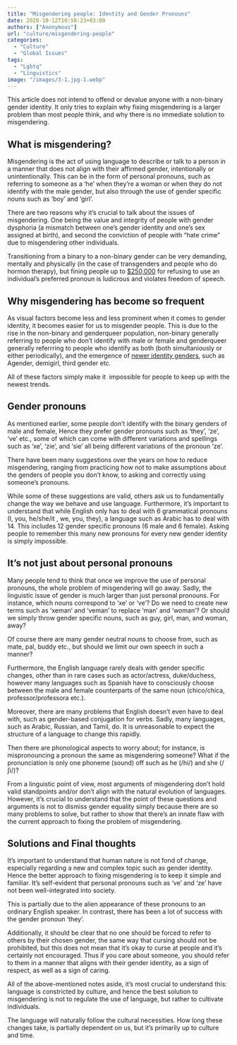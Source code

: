 ```yaml
---
title: "Misgendering people: Identity and Gender Pronouns"
date: 2020-10-12T10:50:23+03:00
authors: ["Anonymous"]
url: "culture/misgendering-people"
categories: 
  - "Culture"
  - "Global Issues"
tags: 
  - "Lgbtq"
  - "Linguistics"
image: "/images/3-1.jpg-1.webp"
---
```


This article does not intend to offend or devalue anyone with a non-binary gender identity. It only tries to explain why fixing misgendering is a larger problem than most people think, and why there is no immediate solution to misgendering.

## **What is misgendering?**

Misgendering is the act of using language to describe or talk to a person in a manner that does not align with their affirmed gender, intentionally or unintentionally. This can be in the form of personal pronouns, such as referring to someone as a ‘he’ when they’re a woman or when they do not identify with the male gender, but also through the use of gender specific nouns such as ‘boy’ and ‘girl’. 

There are two reasons why it’s crucial to talk about the issues of misgendering. One being the value and integrity of people with gender dysphoria (a mismatch between one’s gender identity and one’s sex assigned at birth), and second the conviction of people with “hate crime” due to misgendering other individuals.

Transitioning from a binary to a non-binary gender can be very demanding, mentally and physically (in the case of transgenders and people who do hormon therapy), but fining people up to [$250,000](https://gothamist.com/news/no-nyc-did-not-just-introduce-a-250000-fine-for-any-incorrect-use-of-gender-pronouns) for refusing to use an individual’s preferred pronoun is ludicrous and violates freedom of speech.

## **Why misgendering has become so frequent**

As visual factors become less and less prominent when it comes to gender identity, it becomes easier for us to misgender people. This is due to the rise in the non-binary and genderqueer population, non-binary generally referring to people who don’t identify with male or female and genderqueer generally referrring to people who identify as both (both simultaniously or either periodically), and the emergence of [newer identity genders](https://www.healthline.com/health/different-genders#why-it-matters), such as Agender, demigirl, third gender etc.

All of these factors simply make it  impossible for people to keep up with the newest trends.

## **Gender pronouns**

As mentioned earlier, some people don’t identify with the binary genders of male and female, Hence they prefer gender pronouns such as ‘they’, ‘ze’, ‘ve’ etc., some of which can come with different variations and spellings such as ‘xe’, ‘zie’, and ‘sie’ all being different variations of the pronoun ‘ze’.

There have been many suggestions over the years on how to reduce misgendering, ranging from practicing how not to make assumptions about the genders of people you don’t know, to asking and correctly using someone’s pronouns.

While some of these suggestions are valid, others ask us to fundamentally change the way we behave and use language. Furthermore, it’s important to understand that while English only has to deal with 6 grammatical pronouns (I, you, he/she/it , we, you, they), a language such as Arabic has to deal with 14. This includes 12 gender specific pronouns (6 male and 6 female). Asking people to remember this many new pronouns for every new gender identity is simply impossible.

## **It’s not just about personal pronouns**

Many people tend to think that once we improve the use of personal pronouns, the whole problem of misgendering will go away. Sadly, the linguistic issue of gender is much larger than just personal pronouns. For instance, which nouns correspond to ‘xe’ or ‘ve’? Do we need to create new terms such as ‘xeman’ and ‘veman’ to replace ‘man’ and ‘woman’? Or should we simply throw gender specific nouns, such as guy, girl, man, and woman, away?

Of course there are many gender neutral nouns to choose from, such as mate, pal, buddy etc., but should we limit our own speech in such a manner?

Furthermore, the English language rarely deals with gender specific changes, other than in rare cases such as actor/actress, duke/duchess, however many languages such as Spanish have to consciously choose between the male and female counterparts of the same noun (chico/chica, professor/professora etc.).

Moreover, there are many problems that English doesn’t even have to deal with, such as gender-based conjugation for verbs. Sadly, many languages, such as Arabic, Russian, and Tamil, do. It is unreasonable to expect the structure of a language to change this rapidly. 

Then there are phonological aspects to worry about; for instance, is mispronouncing a pronoun the same as misgendering someone? What if the pronunciation is only one phoneme (sound) off such as he (/hi/) and she (/ʃi/)?

From a linguistic point of view, most arguments of misgendering don’t hold valid standpoints and/or don’t align with the natural evolution of languages. However, it’s crucial to understand that the point of these questions and arguments is not to dismiss gender equality simply because there are so many problems to solve, but rather to show that there’s an innate flaw with the current approach to fixing the problem of misgendering. 

## **Solutions and Final thoughts**

It’s important to understand that human nature is not fond of change, especially regarding a new and complex topic such as gender identity. Hence the better approach to fixing misgendering is to keep it simple and familiar. It’s self-evident that personal pronouns such as ‘ve’ and ‘ze’ have not been well-integrated into society.

This is partially due to the alien appearance of these pronouns to an ordinary English speaker. In contrast, there has been a lot of success with the gender pronoun ‘they’.

Additionally, it should be clear that no one should be forced to refer to others by their chosen gender, the same way that cursing should not be prohibited, but this does not mean that it’s okay to curse at people and it’s certainly not encouraged. Thus if you care about someone, you should refer to them in a manner that aligns with their gender identity, as a sign of respect, as well as a sign of caring. 

All of the above-mentioned notes aside, it’s most crucial to understand this: language is constricted by culture, and hence the best solution to misgendering is not to regulate the use of language, but rather to cultivate individuals.

The language will naturally follow the cultural necessities. How long these changes take, is partially dependent on us, but it’s primarily up to culture and time.
